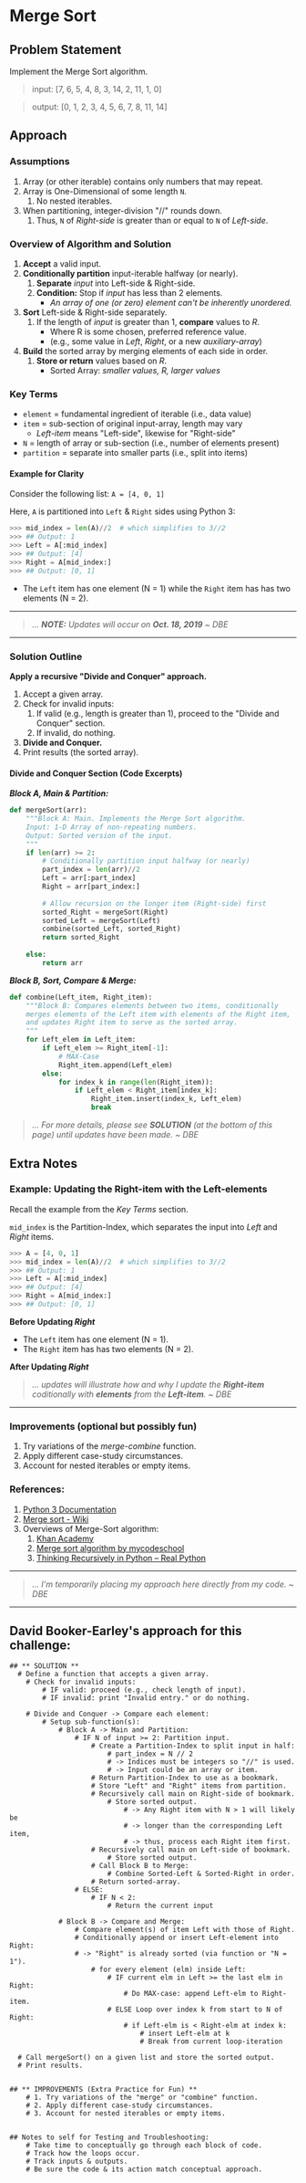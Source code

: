 # Merge Sort

## Problem Statement
Implement the Merge Sort algorithm.

>input:   [7, 6, 5, 4, 8, 3, 14, 2, 11, 1, 0]

>output:  [0, 1, 2, 3, 4, 5, 6, 7, 8, 11, 14]

## Approach
### Assumptions
1. Array (or other iterable) contains only numbers that may repeat.
1. Array is One-Dimensional of some length `N`.
    1. No nested iterables.
1. When partitioning, integer-division "//" rounds down.
    1. Thus, `N` of _Right-side_ is greater than or equal to `N` of _Left-side_.

### Overview of Algorithm and Solution
1. **Accept** a valid input.
2. **Conditionally partition** input-iterable halfway (or nearly).
    1. **Separate** _input_ into Left-side & Right-side.
    1. **Condition:** Stop if _input_ has less than 2 elements.
        - _An array of one (or zero) element can't be inherently unordered._
3. **Sort** Left-side & Right-side separately.
    1. If the length of _input_ is greater than 1, **compare** values to _R_.
        - Where R is some chosen, preferred reference value.
        - (e.g., some value in _Left_, _Right_, or a new _auxiliary-array_)
4. **Build** the sorted array by merging elements of each side in order.
    1. **Store or return** values based on _R_.
        - Sorted Array: _smaller values, R, larger values_


### Key Terms
* `element` = fundamental ingredient of iterable (i.e., data value)
* `item` = sub-section of original input-array, length may vary
    * _Left-item_ means "Left-side", likewise for "Right-side"
* `N` = length of array or sub-section (i.e., number of elements present)
* `partition` = separate into smaller parts (i.e., split into items)


#### Example for Clarity
Consider the following list: `A = [4, 0, 1]`

Here, `A` is partitioned into `Left` & `Right` sides using Python 3:

```python
>>> mid_index = len(A)//2  # which simplifies to 3//2
>>> ## Output: 1
>>> Left = A[:mid_index]
>>> ## Output: [4]
>>> Right = A[mid_index:]
>>> ## Output: [0, 1]
```

* The `Left` item has one element (N = 1) while the `Right` item has has two elements (N = 2).


---


> _... **NOTE:**  Updates will occur on **Oct. 18, 2019**    ~ DBE_


---


### Solution Outline
**Apply a recursive "Divide and Conquer" approach.**
1. Accept a given array.
2. Check for invalid inputs:
    1. If valid (e.g., length is greater than 1), proceed to the "Divide and Conquer" section.
    1. If invalid, do nothing.
3. **Divide and Conquer.**
4. Print results (the sorted array).


#### Divide and Conquer Section (Code Excerpts)

***Block A, Main & Partition:***

```python
def mergeSort(arr):
    """Block A: Main. Implements the Merge Sort algorithm.
    Input: 1-D Array of non-repeating numbers.
    Output: Sorted version of the input.
    """
    if len(arr) >= 2:
        # Conditionally partition input halfway (or nearly)
        part_index = len(arr)//2
        Left = arr[:part_index]
        Right = arr[part_index:]
        
        # Allow recursion on the longer item (Right-side) first
        sorted_Right = mergeSort(Right)
        sorted_Left = mergeSort(Left)
        combine(sorted_Left, sorted_Right)
        return sorted_Right
    
    else:
        return arr
```


***Block B, Sort, Compare & Merge:***

```python
def combine(Left_item, Right_item):
    """Block B: Compares elements between two items, conditionally
    merges elements of the Left item with elements of the Right item,
    and updates Right item to serve as the sorted array.
    """
    for Left_elem in Left_item:
        if Left_elem >= Right_item[-1]:
            # MAX-Case
            Right_item.append(Left_elem)
        else:
            for index_k in range(len(Right_item)):
                if Left_elem < Right_item[index_k]:
                    Right_item.insert(index_k, Left_elem)
                    break
```


> _... For more details, please see **SOLUTION** (at the bottom of this page) until updates have been made.    ~ DBE_


## Extra Notes
### Example: Updating the Right-item with the Left-elements
Recall the example from the _Key Terms_ section.

`mid_index` is the Partition-Index, which separates the input into _Left_ and _Right_ items.


```python
>>> A = [4, 0, 1]
>>> mid_index = len(A)//2  # which simplifies to 3//2
>>> ## Output: 1
>>> Left = A[:mid_index]
>>> ## Output: [4]
>>> Right = A[mid_index:]
>>> ## Output: [0, 1]
```


**Before Updating _Right_**
* The `Left` item has one element (N = 1).
* The `Right` item has has two elements (N = 2).


**After Updating _Right_**

> _... updates will illustrate how and why I update the __Right-item__ coditionally with __elements__ from the __Left-item__.    ~ DBE_



---

### Improvements (optional but possibly fun)
1. Try variations of the _merge-combine_ function.
2. Apply different case-study circumstances.
3. Account for nested iterables or empty items.


### References:
1. [Python 3 Documentation](https://docs.python.org/3/index.html)
1. [Merge sort - Wiki](https://en.wikipedia.org/wiki/Merge_sort)
1. Overviews of Merge-Sort algorithm:
    1. [Khan Academy](https://www.khanacademy.org/computing/computer-science/algorithms/merge-sort/a/overview-of-merge-sort)
    1. [Merge sort algorithm by mycodeschool](https://youtu.be/TzeBrDU-JaY)
    1. [Thinking Recursively in Python – Real Python](https://realpython.com/python-thinking-recursively/)




---

> _... I'm temporarily placing my approach here directly from my code.    ~ DBE_

---


## David Booker-Earley's approach for this challenge:
    ## ** SOLUTION **
      # Define a function that accepts a given array.
        # Check for invalid inputs:
            # IF valid: proceed (e.g., check length of input).
            # IF invalid: print "Invalid entry." or do nothing.
        
        # Divide and Conquer -> Compare each element:
            # Setup sub-function(s):
                # Block A -> Main and Partition:
                    # IF N of input >= 2: Partition input.
                        # Create a Partition-Index to split input in half:
                            # part_index = N // 2
                            # -> Indices must be integers so "//" is used.
                            # -> Input could be an array or item.
                        # Return Partition-Index to use as a bookmark.
                        # Store "Left" and "Right" items from partition.
                        # Recursively call main on Right-side of bookmark.
                            # Store sorted output.
                                # -> Any Right item with N > 1 will likely be
                                # -> longer than the corresponding Left item,
                                # -> thus, process each Right item first.
                        # Recursively call main on Left-side of bookmark.
                            # Store sorted output.
                        # Call Block B to Merge:
                            # Combine Sorted-Left & Sorted-Right in order.
                        # Return sorted-array.
                    # ELSE:
                        # IF N < 2:
                            # Return the current input
                
                # Block B -> Compare and Merge:
                    # Compare element(s) of item Left with those of Right.
                    # Conditionally append or insert Left-element into Right:
                    # -> "Right" is already sorted (via function or "N = 1").
                        # for every element (elm) inside Left:
                            # IF current elm in Left >= the last elm in Right:
                                # Do MAX-case: append Left-elm to Right-item.
                            # ELSE Loop over index k from start to N of Right:
                                # if Left-elm is < Right-elm at index k:
                                    # insert Left-elm at k
                                    # Break from current loop-iteration      
      
      # Call mergeSort() on a given list and store the sorted output.
      # Print results.
    
    
    ## ** IMPROVEMENTS (Extra Practice for Fun) **
        # 1. Try variations of the "merge" or "combine" function.
        # 2. Apply different case-study circumstances.
        # 3. Account for nested iterables or empty items.
    
    
    ## Notes to self for Testing and Troubleshooting:
        # Take time to conceptually go through each block of code.
        # Track how the loops occur.
        # Track inputs & outputs.
        # Be sure the code & its action match conceptual approach.